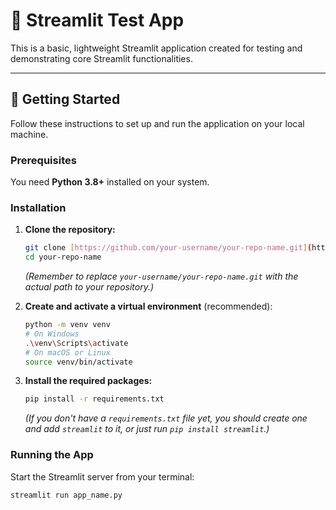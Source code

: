 # 🧪 Streamlit Test App

This is a basic, lightweight Streamlit application created for testing and demonstrating core Streamlit functionalities.

---

## 🚀 Getting Started

Follow these instructions to set up and run the application on your local machine.

### Prerequisites

You need **Python 3.8+** installed on your system.

### Installation

1.  **Clone the repository:**
    ```bash
    git clone [https://github.com/your-username/your-repo-name.git](https://github.com/your-username/your-repo-name.git)
    cd your-repo-name
    ```
    *(Remember to replace `your-username/your-repo-name.git` with the actual path to your repository.)*

2.  **Create and activate a virtual environment** (recommended):
    ```bash
    python -m venv venv
    # On Windows
    .\venv\Scripts\activate
    # On macOS or Linux
    source venv/bin/activate
    ```

3.  **Install the required packages:**
    ```bash
    pip install -r requirements.txt
    ```
    *(If you don't have a `requirements.txt` file yet, you should create one and add `streamlit` to it, or just run `pip install streamlit`.)*

### Running the App

Start the Streamlit server from your terminal:

```bash
streamlit run app_name.py
